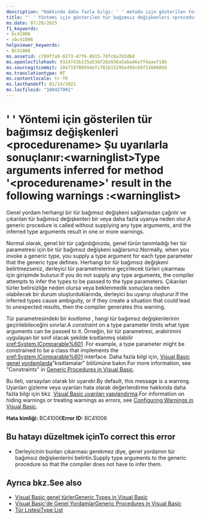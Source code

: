 ```yaml
---
description: "Hakkında daha fazla bilgi: ' ' metodu için gösterilen tür bağımsız değişkenleri <procedurename> Şu uyarılarla sonuçlanır:<warninglist>"
title: "' ' Yöntemi için gösterilen tür bağımsız değişkenleri <procedurename> Şu uyarılarla sonuçlanır:<warninglist>"
ms.date: 07/20/2015
f1_keywords:
- bc41006
- vbc41006
helpviewer_keywords:
- BC41006
ms.assetid: c789ffa9-0273-47f6-8915-78fc6a7d3d6d
ms.openlocfilehash: 9324743b135a538f26a936a5aba46a7f4aaef18b
ms.sourcegitcommit: 10e719780594efc781b15295e499c66f316068b8
ms.translationtype: MT
ms.contentlocale: tr-TR
ms.lasthandoff: 02/14/2021
ms.locfileid: "100427901"
---
```

# <a name="type-arguments-inferred-for-method-procedurename-result-in-the-following-warnings-warninglist"></a><span data-ttu-id="2fb70-103">' ' Yöntemi için gösterilen tür bağımsız değişkenleri \<procedurename> Şu uyarılarla sonuçlanır:\<warninglist></span><span class="sxs-lookup"><span data-stu-id="2fb70-103">Type arguments inferred for method '\<procedurename>' result in the following warnings :\<warninglist></span></span>

<span data-ttu-id="2fb70-104">Genel yordam herhangi bir tür bağımsız değişkeni sağlamadan çağrılır ve çıkarılan tür bağımsız değişkenleri bir veya daha fazla uyarıya neden olur.</span><span class="sxs-lookup"><span data-stu-id="2fb70-104">A generic procedure is called without supplying any type arguments, and the inferred type arguments result in one or more warnings.</span></span>  
  
 <span data-ttu-id="2fb70-105">Normal olarak, genel bir tür çağırdığınızda, genel türün tanımladığı her tür parametresi için bir tür bağımsız değişkeni sağlarsınız.</span><span class="sxs-lookup"><span data-stu-id="2fb70-105">Normally, when you invoke a generic type, you supply a type argument for each type parameter that the generic type defines.</span></span> <span data-ttu-id="2fb70-106">Herhangi bir tür bağımsız değişkeni belirtmezseniz, derleyici tür parametrelerine geçirilecek türleri çıkarması için girişimde bulunur.</span><span class="sxs-lookup"><span data-stu-id="2fb70-106">If you do not supply any type arguments, the compiler attempts to infer the types to be passed to the type parameters.</span></span> <span data-ttu-id="2fb70-107">Çıkarılan türler belirsizliğe neden olursa veya beklenmedik sonuçlara neden olabilecek bir durum oluşturduklarında, derleyici bu uyarıyı oluşturur.</span><span class="sxs-lookup"><span data-stu-id="2fb70-107">If the inferred types cause ambiguity, or if they create a situation that could lead to unexpected results, then the compiler generates this warning.</span></span>  
  
 <span data-ttu-id="2fb70-108">Tür parametresindeki bir *kısıtlama* , hangi tür bağımsız değişkenlerinin geçirilebileceğini sınırlar.</span><span class="sxs-lookup"><span data-stu-id="2fb70-108">A *constraint* on a type parameter limits what type arguments can be passed to it.</span></span> <span data-ttu-id="2fb70-109">Örneğin, bir tür parametresi, arabirimini uygulayan bir sınıf olacak şekilde kısıtlanmış olabilir <xref:System.IComparable%601> .</span><span class="sxs-lookup"><span data-stu-id="2fb70-109">For example, a type parameter might be constrained to be a class that implements the <xref:System.IComparable%601> interface.</span></span> <span data-ttu-id="2fb70-110">Daha fazla bilgi için, [Visual Basic genel yordamlarda](../programming-guide/language-features/data-types/generic-procedures.md)"kısıtlamalar" bölümüne bakın.</span><span class="sxs-lookup"><span data-stu-id="2fb70-110">For more information, see "Constraints" in [Generic Procedures in Visual Basic](../programming-guide/language-features/data-types/generic-procedures.md).</span></span>  
  
 <span data-ttu-id="2fb70-111">Bu ileti, varsayılan olarak bir uyarıdır.</span><span class="sxs-lookup"><span data-stu-id="2fb70-111">By default, this message is a warning.</span></span> <span data-ttu-id="2fb70-112">Uyarıları gizleme veya uyarıları hata olarak değerlendirme hakkında daha fazla bilgi için bkz. [Visual Basic uyarıları yapılandırma](/visualstudio/ide/configuring-warnings-in-visual-basic).</span><span class="sxs-lookup"><span data-stu-id="2fb70-112">For information on hiding warnings or treating warnings as errors, see [Configuring Warnings in Visual Basic](/visualstudio/ide/configuring-warnings-in-visual-basic).</span></span>  
  
 <span data-ttu-id="2fb70-113">**Hata kimliği:** BC41006</span><span class="sxs-lookup"><span data-stu-id="2fb70-113">**Error ID:** BC41006</span></span>  
  
## <a name="to-correct-this-error"></a><span data-ttu-id="2fb70-114">Bu hatayı düzeltmek için</span><span class="sxs-lookup"><span data-stu-id="2fb70-114">To correct this error</span></span>  
  
- <span data-ttu-id="2fb70-115">Derleyicinin bunları çıkarması gerekmez diye, genel yordamın tür bağımsız değişkenlerini belirtin.</span><span class="sxs-lookup"><span data-stu-id="2fb70-115">Supply type arguments to the generic procedure so that the compiler does not have to infer them.</span></span>  
  
## <a name="see-also"></a><span data-ttu-id="2fb70-116">Ayrıca bkz.</span><span class="sxs-lookup"><span data-stu-id="2fb70-116">See also</span></span>

- [<span data-ttu-id="2fb70-117">Visual Basic genel türler</span><span class="sxs-lookup"><span data-stu-id="2fb70-117">Generic Types in Visual Basic</span></span>](../programming-guide/language-features/data-types/generic-types.md)
- [<span data-ttu-id="2fb70-118">Visual Basic'de Genel Yordamlar</span><span class="sxs-lookup"><span data-stu-id="2fb70-118">Generic Procedures in Visual Basic</span></span>](../programming-guide/language-features/data-types/generic-procedures.md)
- [<span data-ttu-id="2fb70-119">Tür Listesi</span><span class="sxs-lookup"><span data-stu-id="2fb70-119">Type List</span></span>](../language-reference/statements/type-list.md)

